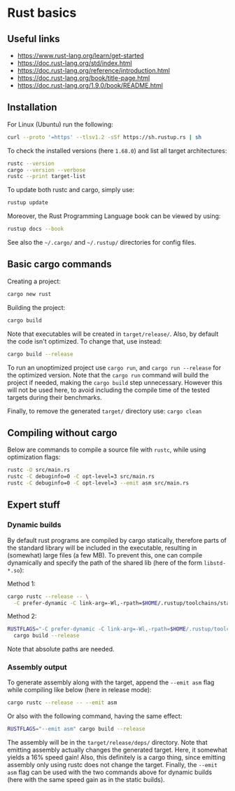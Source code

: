 # Rust basics


## Useful links

- <https://www.rust-lang.org/learn/get-started>
- <https://doc.rust-lang.org/std/index.html>
- <https://doc.rust-lang.org/reference/introduction.html>
- <https://doc.rust-lang.org/book/title-page.html>
- <https://doc.rust-lang.org/1.9.0/book/README.html>


## Installation

For Linux (Ubuntu) run the following:

```sh
curl --proto '=https' --tlsv1.2 -sSf https://sh.rustup.rs | sh
```

To check the installed versions (here ``` 1.68.0 ```) and list all target architectures:

```sh
rustc --version
cargo --version --verbose
rustc --print target-list
```

To update both rustc and cargo, simply use:

```sh
rustup update
```

Moreover, the Rust Programming Language book can be viewed by using:

```sh
rustup docs --book
```

See also the ``` ~/.cargo/ ``` and ``` ~/.rustup/ ``` directories for config files.


## Basic cargo commands

Creating a project:

```sh
cargo new rust
```

Building the project:

```sh
cargo build
```

Note that executables will be created in ``` target/release/ ```. Also, by default the code isn't optimized. To change that, use instead:

```sh
cargo build --release
```

To run an unoptimized project use ``` cargo run ```, and ``` cargo run --release ``` for the optimized version. Note that the ``` cargo run ``` command will build the project if needed, making the ``` cargo build ``` step unnecessary. However this will not be used here, to avoid including the compile time of the tested targets during their benchmarks.

Finally, to remove the generated ``` target/ ``` directory use: ``` cargo clean ```


## Compiling without cargo

Below are commands to compile a source file with ``` rustc ```, while using optimization flags:

```sh
rustc -O src/main.rs
rustc -C debuginfo=0 -C opt-level=3 src/main.rs
rustc -C debuginfo=0 -C opt-level=3 --emit asm src/main.rs
```


## Expert stuff

### Dynamic builds

By default rust programs are compiled by cargo statically, therefore parts of the standard library will be included in the executable, resulting in (somewhat) large files (a few MB). To prevent this, one can compile dynamically and specify the path of the shared lib (here of the form ``` libstd-*.so ```):

Method 1:

```sh
cargo rustc --release -- \
  -C prefer-dynamic -C link-arg=-Wl,-rpath=$HOME/.rustup/toolchains/stable-x86_64-unknown-linux-gnu/lib
```

Method 2:

```sh
RUSTFLAGS="-C prefer-dynamic -C link-arg=-Wl,-rpath=$HOME/.rustup/toolchains/stable-x86_64-unknown-linux-gnu/lib" \
  cargo build --release
```

Note that absolute paths are needed.


### Assembly output

To generate assembly along with the target, append the ``` --emit asm ``` flag while compiling like below (here in release mode):

```sh
cargo rustc --release -- --emit asm
```

Or also with the following command, having the same effect:

```sh
RUSTFLAGS="--emit asm" cargo build --release
```

The assembly will be in the ``` target/release/deps/ ``` directory. Note that emitting assembly actually changes the generated target. Here, it somewhat yields a 16% speed gain! Also, this definitely is a cargo thing, since emitting assembly only using rustc does not change the target. Finally, the ``` --emit asm ``` flag can be used with the two commands above for dynamic builds (here with the same speed gain as in the static builds).

